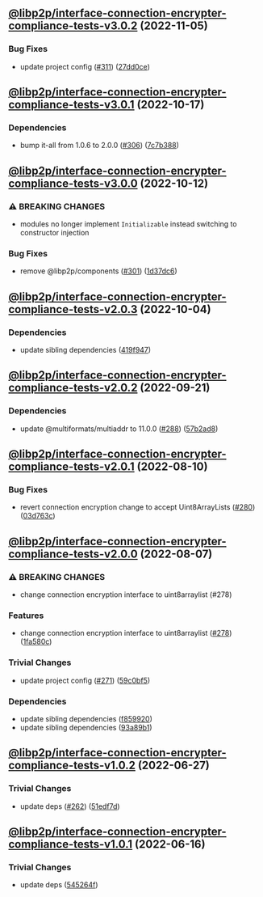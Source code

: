 ## [@libp2p/interface-connection-encrypter-compliance-tests-v3.0.2](https://github.com/libp2p/js-libp2p-interfaces/compare/@libp2p/interface-connection-encrypter-compliance-tests-v3.0.1...@libp2p/interface-connection-encrypter-compliance-tests-v3.0.2) (2022-11-05)


### Bug Fixes

* update project config ([#311](https://github.com/libp2p/js-libp2p-interfaces/issues/311)) ([27dd0ce](https://github.com/libp2p/js-libp2p-interfaces/commit/27dd0ce3c249892ac69cbb24ddaf0b9f32385e37))

## [@libp2p/interface-connection-encrypter-compliance-tests-v3.0.1](https://github.com/libp2p/js-libp2p-interfaces/compare/@libp2p/interface-connection-encrypter-compliance-tests-v3.0.0...@libp2p/interface-connection-encrypter-compliance-tests-v3.0.1) (2022-10-17)


### Dependencies

* bump it-all from 1.0.6 to 2.0.0 ([#306](https://github.com/libp2p/js-libp2p-interfaces/issues/306)) ([7c7b388](https://github.com/libp2p/js-libp2p-interfaces/commit/7c7b3882e33a064b8e5588d6befd823360347464))

## [@libp2p/interface-connection-encrypter-compliance-tests-v3.0.0](https://github.com/libp2p/js-libp2p-interfaces/compare/@libp2p/interface-connection-encrypter-compliance-tests-v2.0.3...@libp2p/interface-connection-encrypter-compliance-tests-v3.0.0) (2022-10-12)


### ⚠ BREAKING CHANGES

* modules no longer implement `Initializable` instead switching to constructor injection

### Bug Fixes

* remove @libp2p/components ([#301](https://github.com/libp2p/js-libp2p-interfaces/issues/301)) ([1d37dc6](https://github.com/libp2p/js-libp2p-interfaces/commit/1d37dc6d3197838a71895d5769ad8bba6eb38fd3))

## [@libp2p/interface-connection-encrypter-compliance-tests-v2.0.3](https://github.com/libp2p/js-libp2p-interfaces/compare/@libp2p/interface-connection-encrypter-compliance-tests-v2.0.2...@libp2p/interface-connection-encrypter-compliance-tests-v2.0.3) (2022-10-04)


### Dependencies

* update sibling dependencies ([419f947](https://github.com/libp2p/js-libp2p-interfaces/commit/419f9479e8bba5d0555fe20a6fb9f0cf12a82cf9))

## [@libp2p/interface-connection-encrypter-compliance-tests-v2.0.2](https://github.com/libp2p/js-libp2p-interfaces/compare/@libp2p/interface-connection-encrypter-compliance-tests-v2.0.1...@libp2p/interface-connection-encrypter-compliance-tests-v2.0.2) (2022-09-21)


### Dependencies

* update @multiformats/multiaddr to 11.0.0 ([#288](https://github.com/libp2p/js-libp2p-interfaces/issues/288)) ([57b2ad8](https://github.com/libp2p/js-libp2p-interfaces/commit/57b2ad88edfc7807311143791bc49270b1a81eaf))

## [@libp2p/interface-connection-encrypter-compliance-tests-v2.0.1](https://github.com/libp2p/js-libp2p-interfaces/compare/@libp2p/interface-connection-encrypter-compliance-tests-v2.0.0...@libp2p/interface-connection-encrypter-compliance-tests-v2.0.1) (2022-08-10)


### Bug Fixes

* revert connection encryption change to accept Uint8ArrayLists ([#280](https://github.com/libp2p/js-libp2p-interfaces/issues/280)) ([03d763c](https://github.com/libp2p/js-libp2p-interfaces/commit/03d763c1a6b168bba001783a1fb59af3f7d4e205))

## [@libp2p/interface-connection-encrypter-compliance-tests-v2.0.0](https://github.com/libp2p/js-libp2p-interfaces/compare/@libp2p/interface-connection-encrypter-compliance-tests-v1.0.2...@libp2p/interface-connection-encrypter-compliance-tests-v2.0.0) (2022-08-07)


### ⚠ BREAKING CHANGES

* change connection encryption interface to uint8arraylist (#278)

### Features

* change connection encryption interface to uint8arraylist ([#278](https://github.com/libp2p/js-libp2p-interfaces/issues/278)) ([1fa580c](https://github.com/libp2p/js-libp2p-interfaces/commit/1fa580c5a45325dc9384738e9a78a238eabb81c3))


### Trivial Changes

* update project config ([#271](https://github.com/libp2p/js-libp2p-interfaces/issues/271)) ([59c0bf5](https://github.com/libp2p/js-libp2p-interfaces/commit/59c0bf5e0b05496fca2e4902632b61bb41fad9e9))


### Dependencies

* update sibling dependencies ([f859920](https://github.com/libp2p/js-libp2p-interfaces/commit/f859920423587ae797ac90ccaa3af8bdf60ae549))
* update sibling dependencies ([93a89b1](https://github.com/libp2p/js-libp2p-interfaces/commit/93a89b1ca6d35fb5f26963ae7bb10026f3f5d45d))

## [@libp2p/interface-connection-encrypter-compliance-tests-v1.0.2](https://github.com/libp2p/js-libp2p-interfaces/compare/@libp2p/interface-connection-encrypter-compliance-tests-v1.0.1...@libp2p/interface-connection-encrypter-compliance-tests-v1.0.2) (2022-06-27)


### Trivial Changes

* update deps ([#262](https://github.com/libp2p/js-libp2p-interfaces/issues/262)) ([51edf7d](https://github.com/libp2p/js-libp2p-interfaces/commit/51edf7d9b3765a6f75c915b1483ea345d0133a41))

## [@libp2p/interface-connection-encrypter-compliance-tests-v1.0.1](https://github.com/libp2p/js-libp2p-interfaces/compare/@libp2p/interface-connection-encrypter-compliance-tests-v1.0.0...@libp2p/interface-connection-encrypter-compliance-tests-v1.0.1) (2022-06-16)


### Trivial Changes

* update deps ([545264f](https://github.com/libp2p/js-libp2p-interfaces/commit/545264f87a58394d2a7da77e93f3a596e889238f))
